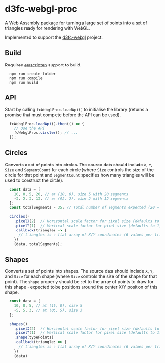 # d3fc-webgl-proc

A Web Assembly package for turning a large set of points into a set of triangles ready for rendering with WebGL.

Implemented to support the [d3fc-webgl](https://github.com/DevAndyLee/d3fc-webgl) project.

## Build

Requires [emscripten](https://emscripten.org/docs/getting_started/downloads.html) support to build.

```
  npm run create-folder
  npm run compile
  npm run build
```

## API

Start by calling `fcWebglProc.loadApi()` to initialise the library (returns a promise that must complete before the API can be used).

```javascript
  fcWebglProc.loadApi().then(() => {
    // Use the API
    fcWebglProc.circles(); // ...
  });
```

## Circles

Converts a set of points into circles. The source data should include `X`, `Y`, `Size` and `SegmentCount` for each circle (where `Size` controls the size of the circle for that point and `SegmentCount` specifies how many triangles will be used to construct the circle).

```javascript
  const data = [
    10, 0, 5, 20, // at (10, 0), size 5 with 20 segments
    -5, 5, 3, 15, // at (05, 5), size 3 with 15 segments
  ];
  const totalSegments = 35; // Total number of segments expected (20 + 15)

  circles()
    .pixelX(2)  // Horizontal scale factor for pixel size (defaults to 1)
    .pixelY(1)  // Vertical scale factor for pixel size (defaults to 1)
    .callback(triangles => {
      // triangles is a flat array of X/Y coordinates (6 values per triangle)
    })
    (data, totalSegments);
```

## Shapes

Converts a set of points into shapes. The source data should include `X`, `Y`, and `Size` for each shape (where `Size` controls the size of the shape for that point). The `shape` property should be set to the array of points to draw for this shape - expected to be positions around the center X/Y position of this shape.

```javascript
  const data = [
    10, 0, 5, // at (10, 0), size 5
    -5, 5, 3, // at (05, 5), size 3
  ];

  shapes()
    .pixelX(2)  // Horizontal scale factor for pixel size (defaults to 1)
    .pixelY(1)  // Vertical scale factor for pixel size (defaults to 1)
    .shape(typePoints)
    .callback(triangles => {
      // triangles is a flat array of X/Y coordinates (6 values per triangle)
    })
    (data);
```
